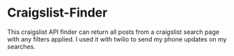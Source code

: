 # Craigslist-Finder
This craigslist API finder can return all posts from a craigslist search page with any filters applied. I used it with twilio to send my phone updates on my searches.
